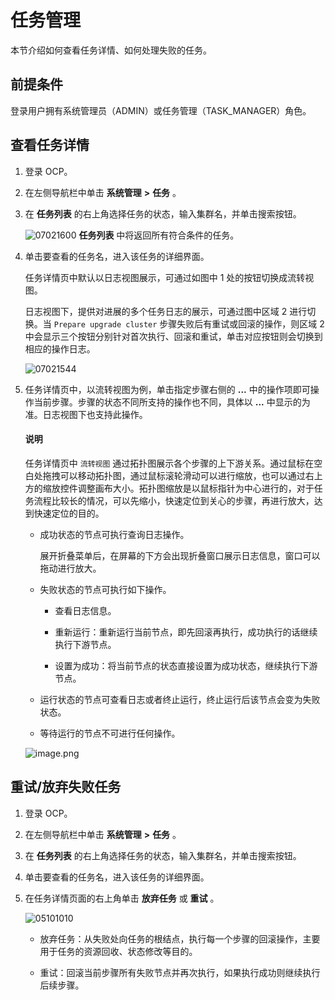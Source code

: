 任务管理 
=========================

本节介绍如何查看任务详情、如何处理失败的任务。

前提条件 
-------------------------

登录用户拥有系统管理员（ADMIN）或任务管理（TASK_MANAGER）角色。

查看任务详情 
---------------------------

1. 登录 OCP。

   

2. 在左侧导航栏中单击 **系统管理** **\>** **任务** 。

   

3. 在 **任务列表** 的右上角选择任务的状态，输入集群名，并单击搜索按钮。

   ![07021600](https://help-static-aliyun-doc.aliyuncs.com/assets/img/zh-CN/3216555261/p291067.png) **任务列表** 中将返回所有符合条件的任务。

   

4. 单击要查看的任务名，进入该任务的详细界面。

   任务详情页中默认以日志视图展示，可通过如图中 1 处的按钮切换成流转视图。

   日志视图下，提供对进展的多个任务日志的展示，可通过图中区域 2 进行切换。当 `Prepare upgrade cluster` 步骤失败后有重试或回滚的操作，则区域 2 中会显示三个按钮分别针对首次执行、回滚和重试，单击对应按钮则会切换到相应的操作日志。
   
   ![07021544](https://help-static-aliyun-doc.aliyuncs.com/assets/img/zh-CN/3216555261/p291059.png)
   

5. 任务详情页中，以流转视图为例，单击指定步骤右侧的 **...** 中的操作项即可操作当前步骤。步骤的状态不同所支持的操作也不同，具体以 **...** 中显示的为准。日志视图下也支持此操作。


   <main id="notice" type='explain'><h4>说明</h4><p>任务详情页中 <code>流转视图</code> 通过拓扑图展示各个步骤的上下游关系。通过鼠标在空白处拖拽可以移动拓扑图，通过鼠标滚轮滑动可以进行缩放，也可以通过右上方的缩放控件调整画布大小。拓扑图缩放是以鼠标指针为中心进行的，对于任务流程比较长的情况，可以先缩小，快速定位到关心的步骤，再进行放大，达到快速定位的目的。</p></main>

   
   * 成功状态的节点可执行查询日志操作。

     展开折叠菜单后，在屏幕的下方会出现折叠窗口展示日志信息，窗口可以拖动进行放大。
     
   
   * 失败状态的节点可执行如下操作。

     * 查看日志信息。

       
     
     * 重新运行：重新运行当前节点，即先回滚再执行，成功执行的话继续执行下游节点。

       
     
     * 设置为成功：将当前节点的状态直接设置为成功状态，继续执行下游节点。

       
     

     
   
   * 运行状态的节点可查看日志或者终止运行，终止运行后该节点会变为失败状态。

     
   
   * 等待运行的节点不可进行任何操作。

     
   

   

   ![image.png](https://help-static-aliyun-doc.aliyuncs.com/assets/img/zh-CN/1448190061/p168505.png "image.png")

   




重试/放弃失败任务 
------------------------------

1. 登录 OCP。

   

2. 在左侧导航栏中单击 **系统管理** **\>** **任务** 。

   

3. 在 **任务列表** 的右上角选择任务的状态，输入集群名，并单击搜索按钮。

   

4. 单击要查看的任务名，进入该任务的详细界面。

   

5. 在任务详情页面的右上角单击 **放弃任务** 或 **重试** 。

   ![05101010](https://help-static-aliyun-doc.aliyuncs.com/assets/img/zh-CN/6761460261/p272014.png)

   * 放弃任务：从失败处向任务的根结点，执行每一个步骤的回滚操作，主要用于任务的资源回收、状态修改等目的。

     
   
   * 重试：回滚当前步骤所有失败节点并再次执行，如果执行成功则继续执行后续步骤。

     
   

   



